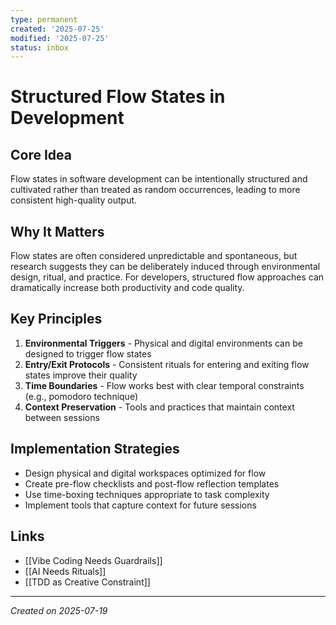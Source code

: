 ```yaml
---
type: permanent
created: '2025-07-25'
modified: '2025-07-25'
status: inbox
---
```

# Structured Flow States in Development

## Core Idea
Flow states in software development can be intentionally structured and cultivated rather than treated as random occurrences, leading to more consistent high-quality output.

## Why It Matters
Flow states are often considered unpredictable and spontaneous, but research suggests they can be deliberately induced through environmental design, ritual, and practice. For developers, structured flow approaches can dramatically increase both productivity and code quality.

## Key Principles
1. **Environmental Triggers** - Physical and digital environments can be designed to trigger flow states
2. **Entry/Exit Protocols** - Consistent rituals for entering and exiting flow states improve their quality
3. **Time Boundaries** - Flow works best with clear temporal constraints (e.g., pomodoro technique)
4. **Context Preservation** - Tools and practices that maintain context between sessions

## Implementation Strategies
- Design physical and digital workspaces optimized for flow
- Create pre-flow checklists and post-flow reflection templates
- Use time-boxing techniques appropriate to task complexity
- Implement tools that capture context for future sessions

## Links
- [[Vibe Coding Needs Guardrails]]
- [[AI Needs Rituals]]
- [[TDD as Creative Constraint]]

---

*Created on 2025-07-19*

